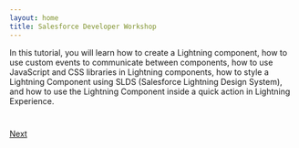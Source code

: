 ```yaml
---
layout: home
title: Salesforce Developer Workshop
---
```


In this tutorial, you will learn how to create a Lightning component, how to use custom events to communicate between components, how to use JavaScript and CSS libraries in Lightning components, how to style a Lightning Component using SLDS (Salesforce Lightning Design System), and how to use the Lightning Component inside a quick action in Lightning Experience.

<div class="row" style="margin-top:40px;">
<div class="col-sm-12">
<a href="setup-environment.html" class="btn btn-default pull-right">Next <i class="glyphicon glyphicon-chevron-right"></i></a>
</div>
</div>

